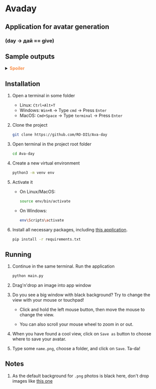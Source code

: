 # Avaday

## Application for avatar generation

### (day -> дай == give)

## Sample outputs

   <details><summary><b><font color="#fa8e47">Spoiler</font></b></summary>
   <div id="column">
      <div id="row">
         <img src="./README/m.png" alt="polotentse" style="height: 200px; width: 200px;"/>
         <img src="./README/m_c.png" alt="polotentse" style="height: 200px; width: 200px;"/>
      </div>
      <div id="row">
         <img src="./README/tiger.png" alt="polotentse" style="height: 200px; width:200px;"/>
         <img src="./README/tiger_c.png" alt="polotentse" style="height: 200px; width:200px;"/>
      </div>
      <div id="row">
         <img src="./README/bird.png" alt="polotentse" style="height: 200px; width:200px;"/>
         <img src="./README/bird_c.png" alt="polotentse" style="height: 200px; width:200px;"/>
      </div>
      <div id="row">
         <img src="./README/hockey.png" alt="polotentse" style="height: 200px; width:200px;"/>
         <img src="./README/hockey_c.png" alt="polotentse" style="height: 200px; width:200px;"/>
      </div>
   </div>
   </details>
   
## Installation

1. Open a terminal in some folder
   - Linux: `Ctrl+Alt+T` 
   - Windows: `Win+R` -> Type `cmd` -> Press `Enter`
   - MacOS: `Cmd+Space` -> Type `terminal` -> Press `Enter`

1. Clone the project

   ```sh
   git clone https://github.com/RO-DIS/Ava-day
   ```

1. Open terminal in the project root folder

   ```sh
   cd Ava-day
   ```

1. Create a new virtual environment

   ```sh
   python3 -m venv env
   ```
1. Activate it

   - On Linux/MacOS:
      ```sh
      source env/bin/activate
      ```
   - On Windows:
      ```sh
      env\Scripts\activate
      ```

1. Install all necessary packages, including [this application](https://stackoverflow.com/a/50194143).

    ```sh
    pip install -r requirements.txt
    ```

## Running

1. Continue in the same terminal. Run the application

    ```sh
    python main.py
    ```

2. Drag'n'drop an image into app window

3. Do you see a big window with black background? Try to change the view with your mouse or touchpad!

   - Click and hold the left mouse button, then move the mouse to change the view. 

   - You can also scroll your mouse wheel to zoom in or out.

4. When you have found a cool view, click on `Save as` button to choose where to save your avatar.

5. Type some `name.png`, choose a folder, and click on `Save`. Ta-da!

## Notes

1. As the default background for `.png` photos is black here, don't drop images like [this one](https://upload.wikimedia.org/wikipedia/ru/thumb/7/78/Trollface.svg/1200px-Trollface.svg.png)
